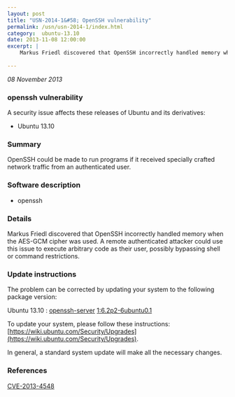 ```yaml
---
layout: post
title: "USN-2014-1&#58; OpenSSH vulnerability"
permalink: /usn/usn-2014-1/index.html
category:  ubuntu-13.10
date: 2013-11-08 12:00:00
excerpt: |
    Markus Friedl discovered that OpenSSH incorrectly handled memory when the AES-GCM cipher was used. A remote authenticated attacker could use this issue to execute arbitrary code as their user, possibly bypassing shell or command restrictions. 
    
--- 
```

 
 

*08 November 2013*

### openssh vulnerability

A security issue affects these releases of Ubuntu and its derivatives:

* Ubuntu 13.10

### Summary

OpenSSH could be made to run programs if it received specially crafted network traffic from an authenticated user.

### Software description

* openssh 

### Details

Markus Friedl discovered that OpenSSH incorrectly handled memory when the AES-GCM cipher was used. A remote authenticated attacker could use this issue to execute arbitrary code as their user, possibly bypassing shell or command restrictions. 

### Update instructions

The problem can be corrected by updating your system to the following package version:

Ubuntu 13.10
 : [openssh-server](https://launchpad.net/ubuntu/+source/openssh) <span> [1:6.2p2-6ubuntu0.1](https://launchpad.net/ubuntu/+source/openssh/1:6.2p2-6ubuntu0.1) </span> 

To update your system, please follow these instructions: [https://wiki.ubuntu.com/Security/Upgrades](https://wiki.ubuntu.com/Security/Upgrades).

In general, a standard system update will make all the necessary changes. 

### References

 
 [CVE-2013-4548](http://people.ubuntu.com/~ubuntu-security/cve/CVE-2013-4548)
 

